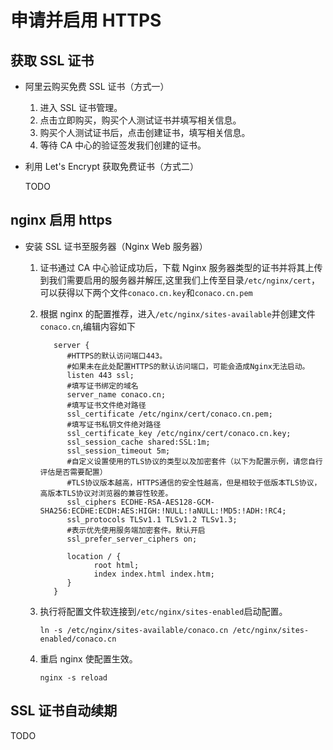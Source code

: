 # 申请并启用 HTTPS

## 获取 SSL 证书

- 阿里云购买免费 SSL 证书（方式一）

  1. 进入 SSL 证书管理。
  2. 点击立即购买，购买个人测试证书并填写相关信息。
  3. 购买个人测试证书后，点击创建证书，填写相关信息。
  4. 等待 CA 中心的验证签发我们创建的证书。

- 利用 Let's Encrypt 获取免费证书（方式二）

  TODO

## nginx 启用 https

- 安装 SSL 证书至服务器（Nginx Web 服务器）

  1. 证书通过 CA 中心验证成功后，下载 Nginx 服务器类型的证书并将其上传到我们需要启用的服务器并解压,这里我们上传至目录`/etc/nginx/cert`，可以获得以下两个文件`conaco.cn.key`和`conaco.cn.pem`
  2. 根据 nginx 的配置推荐，进入`/etc/nginx/sites-available`并创建文件`conaco.cn`,编辑内容如下

     ```HOCON
        server {
           #HTTPS的默认访问端口443。
           #如果未在此处配置HTTPS的默认访问端口，可能会造成Nginx无法启动。
           listen 443 ssl;
           #填写证书绑定的域名
           server_name conaco.cn;
           #填写证书文件绝对路径
           ssl_certificate /etc/nginx/cert/conaco.cn.pem;
           #填写证书私钥文件绝对路径
           ssl_certificate_key /etc/nginx/cert/conaco.cn.key;
           ssl_session_cache shared:SSL:1m;
           ssl_session_timeout 5m;
           #自定义设置使用的TLS协议的类型以及加密套件（以下为配置示例，请您自行评估是否需要配置）
           #TLS协议版本越高，HTTPS通信的安全性越高，但是相较于低版本TLS协议，高版本TLS协议对浏览器的兼容性较差。
           ssl_ciphers ECDHE-RSA-AES128-GCM-SHA256:ECDHE:ECDH:AES:HIGH:!NULL:!aNULL:!MD5:!ADH:!RC4;
           ssl_protocols TLSv1.1 TLSv1.2 TLSv1.3;
           #表示优先使用服务端加密套件。默认开启
           ssl_prefer_server_ciphers on;

           location / {
                 root html;
                 index index.html index.htm;
           }
        }

     ```

  3. 执行将配置文件软连接到`/etc/nginx/sites-enabled`启动配置。

     `ln -s /etc/nginx/sites-available/conaco.cn /etc/nginx/sites-enabled/conaco.cn`

  4. 重启 nginx 使配置生效。

     `nginx -s reload`

## SSL 证书自动续期

TODO
